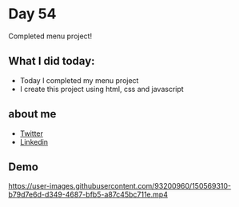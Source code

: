 # Day 54

Completed menu project!


## What I did today:

 - Today I completed my menu project
 - I create this project using html, css and javascript


## about me

 - [Twitter](https://twitter.com/karan_chandekar)
 - [Linkedin](https://www.linkedin.com/in/karan-chandekar-a87263219/)


## Demo

https://user-images.githubusercontent.com/93200960/150569310-b79d7e6d-d349-4687-bfb5-a87c45bc711e.mp4

